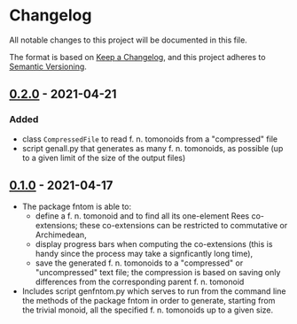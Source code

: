
Changelog
=========

All notable changes to this project will be documented in this file.

The format is based on [Keep a Changelog](https://keepachangelog.com/en/1.0.0/),
and this project adheres to [Semantic Versioning](https://semver.org/spec/v2.0.0.html).

## [0.2.0] - 2021-04-21
### Added
 *  class `CompressedFile` to read f. n. tomonoids from a "compressed" file
 *  script genall.py that generates as many f. n. tomonoids, as possible (up
    to a given limit of the size of the output files)

## [0.1.0] - 2021-04-17
 *  The package fntom is able to:
    - define a f. n. tomonoid and to find all its one-element Rees
      co-extensions; these co-extensions can be restricted to commutative or
      Archimedean,
    - display progress bars when computing the co-extensions (this is handy
      since the process may take a signficantly long time),
    - save the generated f. n. tomonoids to a "compressed" or "uncompressed"
      text file; the compression is based on saving only differences from
      the corresponding parent f. n. tomonoid
 *  Includes script genfntom.py which serves to run from the command line the
    methods of the package fntom in order to generate, starting from the
    trivial monoid, all the specified f. n. tomonoids up to a given size.

[0.2.0]: https://gitlab.com/petrikm/fntom/-/tags/0.2.0
[0.1.0]: https://gitlab.com/petrikm/fntom/-/tags/0.1.0

